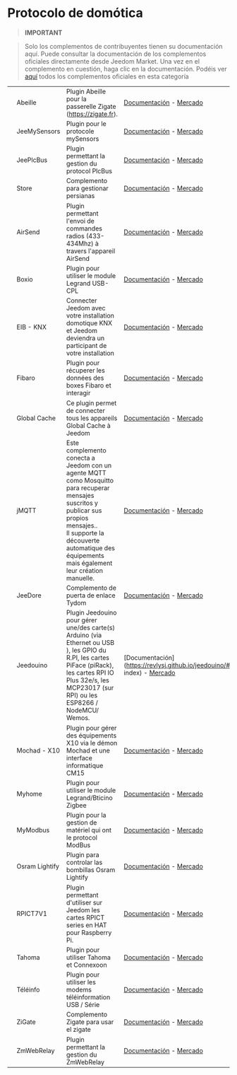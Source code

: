 
# Protocolo de domótica


>**IMPORTANT**

>Solo los complementos de contribuyentes tienen su documentación aquí. Puede consultar la documentación de los complementos oficiales directamente desde Jeedom Market. Una vez en el complemento en cuestión, haga clic en la documentación.
>Podéis ver [aquí](https://market.jeedom.com/index.php?v=d&p=market&type=plugin&categorie=automation+protocol) todos los complementos oficiales en esta categoría

| | | | |
|--- | --- | --- | ---|
|<img src="Abeille/Abeille_icon.png" class="pluginLogo" width="100" />|Abeille|Plugin Abeille pour la passerelle Zigate (https://zigate.fr).|[Documentación](http://kiwihc16.free.fr/) - [Mercado](https://market.jeedom.com/index.php?v=d&p=market_display&id=3219)|
|<img src="JeeMySensors/JeeMySensors_icon.png" class="pluginLogo" width="100" />|JeeMySensors|Plugin pour le protocole mySensors|[Documentación](https://totoff974.github.io/jeedom-JeeMySensors/#language#/) - [Mercado](https://market.jeedom.com/index.php?v=d&p=market_display&id=3822)|
|<img src="JeePlcBus/JeePlcBus_icon.png" class="pluginLogo" width="100" />|JeePlcBus|Plugin permettant la gestion du protocol PlcBus|[Documentación](https://totoff974.github.io/JeePlcBus/#language#/) - [Mercado](https://market.jeedom.com/index.php?v=d&p=market_display&id=2487)|
|<img src="Store/Store_icon.png" class="pluginLogo" width="100" />|Store|Complemento para gestionar persianas|[Documentación]() - [Mercado](https://market.jeedom.com/index.php?v=d&p=market_display&id=296)|
|<img src="airsend/airsend_icon.png" class="pluginLogo" width="100" />|AirSend|Plugin permettant l'envoi de commandes radios (433-434Mhz) à travers l'appareil AirSend|[Documentación](https://devmel.github.io/jeedom_airsend/#language#/) - [Mercado](https://market.jeedom.com/index.php?v=d&p=market_display&id=3611)|
|<img src="boxio/boxio_icon.png" class="pluginLogo" width="100" />|Boxio|Plugin pour utiliser le module Legrand USB-CPL|[Documentación](https://apages2.github.io/pluginjeedom-boxio/#language#/) - [Mercado](https://market.jeedom.com/index.php?v=d&p=market_display&id=1335)|
|<img src="eibd/eibd_icon.png" class="pluginLogo" width="100" />|EIB - KNX|Connecter Jeedom avec votre installation domotique KNX et Jeedom deviendra un participant de votre installation|[Documentación](http://mika-nt28.github.io/Documentations/eibd/#language#/) - [Mercado](https://market.jeedom.com/index.php?v=d&p=market_display&id=203)|
|<img src="fibaro/fibaro_icon.png" class="pluginLogo" width="100" />|Fibaro|Plugin pour récuperer les données des boxes Fibaro et interagir|[Documentación](https://rems02.github.io/fibaro/#language#/) - [Mercado](https://market.jeedom.com/index.php?v=d&p=market_display&id=3588)|
|<img src="globalcache/globalcache_icon.png" class="pluginLogo" width="100" />|Global Cache|Ce plugin permet de connecter tous les appareils Global Cache à Jeedom|[Documentación](https://mika-nt28.github.io/Documentations/globalcache/#language#/) - [Mercado](https://market.jeedom.com/index.php?v=d&p=market_display&id=2932)|
|<img src="jMQTT/jMQTT_icon.png" class="pluginLogo" width="100" />|jMQTT|Este complemento conecta a Jeedom con un agente MQTT como Mosquitto para recuperar mensajes suscritos y publicar sus propios mensajes..<br/>Il supporte la découverte automatique des équipements mais également leur création manuelle.|[Documentación](https://domotruc.github.io/jMQTT/#language#/) - [Mercado](https://market.jeedom.com/index.php?v=d&p=market_display&id=3166)|
|<img src="jeedore/jeedore_icon.png" class="pluginLogo" width="100" />|JeeDore|Complemento de puerta de enlace Tydom|[Documentación](https://github.com/rezolv-fr/jeedoredaemon-dotnet/blob/master/docs/index.md) - [Mercado](https://market.jeedom.com/index.php?v=d&p=market_display&id=3757)|
|<img src="jeedouino/jeedouino_icon.png" class="pluginLogo" width="100" />|Jeedouino|Plugin Jeedouino pour gérer une/des carte(s) Arduino (via Ethernet ou USB ), les GPIO du R.PI, les cartes PiFace (piRack), les cartes RPI IO Plus 32e/s, les MCP23017 (sur RPI) ou les ESP8266 / NodeMCU/ Wemos.|[Documentación](https://revlysj.github.io/jeedouino/#language#/ index) - [Mercado](https://market.jeedom.com/index.php?v=d&p=market_display&id=2064)|
|<img src="mochad/mochad_icon.png" class="pluginLogo" width="100" />|Mochad - X10|Plugin pour gérer des équipements X10 via le démon Mochad et une interface informatique CM15|[Documentación](https://mika-nt28.github.io/Documentations/mochad/#language#/) - [Mercado](https://market.jeedom.com/index.php?v=d&p=market_display&id=359)|
|<img src="myhome/myhome_icon.png" class="pluginLogo" width="100" />|Myhome|Plugin pour utiliser le module Legrand/Bticino Zigbee|[Documentación](https://apages2.github.io/pluginjeedom-myhome/#language#/) - [Mercado](https://market.jeedom.com/index.php?v=d&p=market_display&id=2445)|
|<img src="mymodbus/mymodbus_icon.png" class="pluginLogo" width="100" />|MyModbus|Plugin pour la gestion de matériel qui ont le protocol ModBus|[Documentación](https://bebel27a.github.io/jeedom-mymobdus.github.io/#language#/) - [Mercado](https://market.jeedom.com/index.php?v=d&p=market_display&id=3858)|
|<img src="osramLightify/osramLightify_icon.png" class="pluginLogo" width="100" />|Osram Lightify|Plugin para controlar las bombillas Osram Lightify|[Documentación]() - [Mercado](https://market.jeedom.com/index.php?v=d&p=market_display&id=2811)|
|<img src="rpict/rpict_icon.png" class="pluginLogo" width="100" />|RPICT7V1|Plugin permettant d'utiliser sur Jeedom les cartes RPICT series en HAT pour Raspberry Pi.|[Documentación](https://tlierdotfr.github.io/jeedom-plugin-rpict/#language#/) - [Mercado](https://market.jeedom.com/index.php?v=d&p=market_display&id=3637)|
|<img src="tahoma/tahoma_icon.png" class="pluginLogo" width="100" />|Tahoma|Plugin pour utiliser Tahoma et Connexoon|[Documentación](https://github.com/redbug26/jeedom-tahoma/tree/master/doc/#language#/index.asciidoc) - [Mercado](https://market.jeedom.com/index.php?v=d&p=market_display&id=1719)|
|<img src="teleinfo/teleinfo_icon.png" class="pluginLogo" width="100" />|Téléinfo|Plugin pour utiliser les modems téléinformation USB / Série|[Documentación](https://NextDom.github.io/plugin-teleinfo/#language#/) - [Mercado](https://market.jeedom.com/index.php?v=d&p=market_display&id=260)|
|<img src="zigate/zigate_icon.png" class="pluginLogo" width="100" />|ZiGate|Complemento Zigate para usar el zigate|[Documentación](https://jeedom-zigate.github.io/jeedom-plugin-zigate) - [Mercado](https://market.jeedom.com/index.php?v=d&p=market_display&id=3186)|
|<img src="zmwebrelay/zmwebrelay_icon.png" class="pluginLogo" width="100" />|ZmWebRelay|Plugin permettant la gestion du ZmWebRelay|[Documentación](https://jeedomsteph37.github.io/zmwebrelay/#language#/) - [Mercado](https://market.jeedom.com/index.php?v=d&p=market_display&id=3417)|
